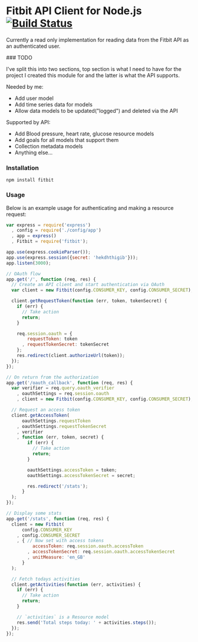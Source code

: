 Fitbit API Client for Node.js [![Build Status](https://travis-ci.org/p-m-p/node-fitbit.png?branch=master)](https://travis-ci.org/p-m-p/node-fitbit)
===

Currently a read only implementation for reading data from the Fitbit API
as an authenticated user.

### TODO

I've split this into two sections, top section is what I need to have for the
project I created this module for and the latter is what the API supports.

Needed by me:

* Add user model
* Add time series data for models
* Allow data models to be updated("logged") and deleted via the API

Supported by API:

* Add Blood pressure, heart rate, glucose resource models
* Add goals for all models that support them
* Collection metadata models
* Anything else...

### Installation

`npm install fitbit`

### Usage

Below is an example usage for authenticating and making a resource request:

```javascript
var express = require('express')
  , config = require('./config/app')
  , app = express()
  , Fitbit = require('fitbit');

app.use(express.cookieParser());
app.use(express.session({secret: 'hekdhthigib'}));
app.listen(3000);

// OAuth flow
app.get('/', function (req, res) {
  // Create an API client and start authentication via OAuth
  var client = new Fitbit(config.CONSUMER_KEY, config.CONSUMER_SECRET);

  client.getRequestToken(function (err, token, tokenSecret) {
    if (err) {
      // Take action
      return;
    }

    req.session.oauth = {
        requestToken: token
      , requestTokenSecret: tokenSecret
    };
    res.redirect(client.authorizeUrl(token));
  });
});

// On return from the authorization
app.get('/oauth_callback', function (req, res) {
  var verifier = req.query.oauth_verifier
    , oauthSettings = req.session.oauth
    , client = new Fitbit(config.CONSUMER_KEY, config.CONSUMER_SECRET);

  // Request an access token
  client.getAccessToken(
      oauthSettings.requestToken
    , oauthSettings.requestTokenSecret
    , verifier
    , function (err, token, secret) {
        if (err) {
          // Take action
          return;
        }

        oauthSettings.accessToken = token;
        oauthSettings.accessTokenSecret = secret;

        res.redirect('/stats');
      }
  );
});

// Display some stats
app.get('/stats', function (req, res) {
  client = new Fitbit(
      config.CONSUMER_KEY
    , config.CONSUMER_SECRET
    , { // Now set with access tokens
          accessToken: req.session.oauth.accessToken
        , accessTokenSecret: req.session.oauth.accessTokenSecret
        , unitMeasure: 'en_GB'
      }
  );

  // Fetch todays activities
  client.getActivities(function (err, activities) {
    if (err) {
      // Take action
      return;
    }

    // `activities` is a Resource model
    res.send('Total steps today: ' + activities.steps());
  });
});
```

